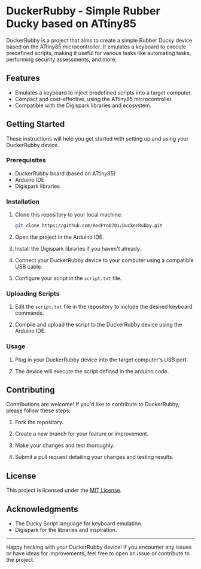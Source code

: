 # DuckerRubby - Simple Rubber Ducky based on ATtiny85

DuckerRubby is a project that aims to create a simple Rubber Ducky device based on the ATtiny85 microcontroller. It emulates a keyboard to execute predefined scripts, making it useful for various tasks like automating tasks, performing security assessments, and more.

## Features

- Emulates a keyboard to inject predefined scripts into a target computer.
- Compact and cost-effective, using the ATtiny85 microcontroller.
- Compatible with the Digispark libraries and ecosystem.

## Getting Started

These instructions will help you get started with setting up and using your DuckerRubby device.

### Prerequisites

- DuckerRubby board (based on ATtiny85)
- Arduino IDE
- Digispark libraries

### Installation

1. Clone this repository to your local machine.

   ```sh
   git clone https://github.com/RedPro0701/DuckerRubby.git
   ```

2. Open the project in the Arduino IDE.

3. Install the Digispark libraries if you haven't already.

4. Connect your DuckerRubby device to your computer using a compatible USB cable.

5. Configure your script in the `script.txt` file.

### Uploading Scripts

1. Edit the `script.txt` file in the repository to include the desired keyboard commands.

2. Compile and upload the script to the DuckerRubby device using the Arduino IDE.

### Usage

1. Plug in your DuckerRubby device into the target computer's USB port.

2. The device will execute the script defined in the arduino code.

## Contributing

Contributions are welcome! If you'd like to contribute to DuckerRubby, please follow these steps:

1. Fork the repository.

2. Create a new branch for your feature or improvement.

3. Make your changes and test thoroughly.

4. Submit a pull request detailing your changes and testing results.

## License

This project is licensed under the [MIT License](LICENSE).

## Acknowledgments

- The Ducky Script language for keyboard emulation.
- Digispark for the libraries and inspiration.

---

Happy hacking with your DuckerRubby device! If you encounter any issues or have ideas for improvements, feel free to open an issue or contribute to the project.
```
